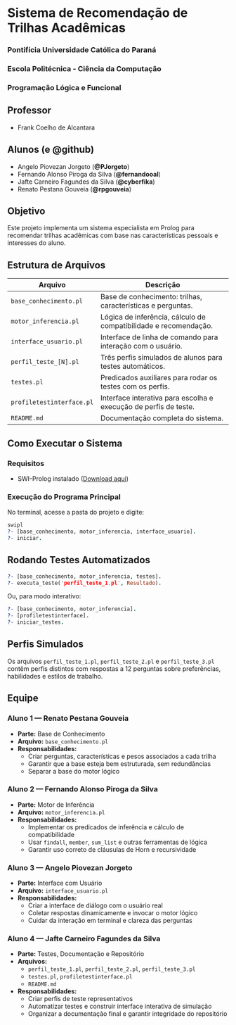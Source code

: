 # Sistema de Recomendação de Trilhas Acadêmicas

### Pontifícia Universidade Católica do Paraná
### Escola Politécnica - Ciência da Computação
### Programação Lógica e Funcional

## Professor
- Frank Coelho de Alcantara

## Alunos (e @github)
- Angelo Piovezan Jorgeto (**@PJorgeto**)
- Fernando Alonso Piroga da Silva (**@fernandooal**)
- Jafte Carneiro Fagundes da Silva (**@cyberfika**)
- Renato Pestana Gouveia (**@rpgouveia**)

## Objetivo
Este projeto implementa um sistema especialista em Prolog para recomendar trilhas acadêmicas com base nas características pessoais e interesses do aluno.

## Estrutura de Arquivos

| Arquivo                     | Descrição                                                                 |
|----------------------------|---------------------------------------------------------------------------|
| `base_conhecimento.pl`     | Base de conhecimento: trilhas, características e perguntas.               |
| `motor_inferencia.pl`      | Lógica de inferência, cálculo de compatibilidade e recomendação.          |
| `interface_usuario.pl`     | Interface de linha de comando para interação com o usuário.               |
| `perfil_teste_[N].pl`        | Três perfis simulados de alunos para testes automáticos.                  |
| `testes.pl`                | Predicados auxiliares para rodar os testes com os perfis.                 |
| `profiletestinterface.pl` | Interface interativa para escolha e execução de perfis de teste. |
| `README.md`          | Documentação completa do sistema.                                         |

## Como Executar o Sistema

### Requisitos
- SWI-Prolog instalado ([Download aqui](https://www.swi-prolog.org/Download.html))

### Execução do Programa Principal

No terminal, acesse a pasta do projeto e digite:

```prolog
swipl
?- [base_conhecimento, motor_inferencia, interface_usuario].
?- iniciar.
```

## Rodando Testes Automatizados

```prolog
?- [base_conhecimento, motor_inferencia, testes].
?- executa_teste('perfil_teste_1.pl', Resultado).
```

Ou, para modo interativo:

```prolog
?- [base_conhecimento, motor_inferencia].
?- [profiletestinterface].
?- iniciar_testes.
```

## Perfis Simulados

Os arquivos `perfil_teste_1.pl`, `perfil_teste_2.pl` e `perfil_teste_3.pl` contêm perfis distintos com respostas a 12 perguntas sobre preferências, habilidades e estilos de trabalho.

## Equipe

### Aluno 1 — Renato Pestana Gouveia
- **Parte:** Base de Conhecimento
- **Arquivo:** `base_conhecimento.pl`
- **Responsabilidades:**
  - Criar perguntas, características e pesos associados a cada trilha
  - Garantir que a base esteja bem estruturada, sem redundâncias
  - Separar a base do motor lógico

### Aluno 2 — Fernando Alonso Piroga da Silva
- **Parte:** Motor de Inferência
- **Arquivo:** `motor_inferencia.pl`
- **Responsabilidades:**
  - Implementar os predicados de inferência e cálculo de compatibilidade
  - Usar `findall`, `member`, `sum_list` e outras ferramentas de lógica
  - Garantir uso correto de cláusulas de Horn e recursividade

### Aluno 3 — Angelo Piovezan Jorgeto
- **Parte:** Interface com Usuário
- **Arquivo:** `interface_usuario.pl`
- **Responsabilidades:**
  - Criar a interface de diálogo com o usuário real
  - Coletar respostas dinamicamente e invocar o motor lógico
  - Cuidar da interação em terminal e clareza das perguntas

### Aluno 4 — Jafte Carneiro Fagundes da Silva
- **Parte:** Testes, Documentação e Repositório
- **Arquivos:**
  - `perfil_teste_1.pl`, `perfil_teste_2.pl`, `perfil_teste_3.pl`
  - `testes.pl`, `profiletestinterface.pl`
  - `README.md`
- **Responsabilidades:**
  - Criar perfis de teste representativos
  - Automatizar testes e construir interface interativa de simulação
  - Organizar a documentação final e garantir integridade do repositório
